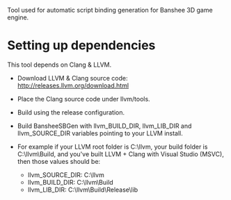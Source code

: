 Tool used for automatic script binding generation for Banshee 3D game engine.

# Setting up dependencies
This tool depends on Clang & LLVM. 

- Download LLVM & Clang source code: http://releases.llvm.org/download.html
- Place the Clang source code under llvm/tools.
- Build using the release configuration.

- Build BansheeSBGen with llvm_BUILD_DIR, llvm_LIB_DIR and llvm_SOURCE_DIR variables pointing to your LLVM install. 
- For example if your LLVM root folder is C:\llvm, your build folder is C:\llvm\Build, and you've built LLVM + Clang with Visual Studio (MSVC), then those values should be:
  - llvm_SOURCE_DIR: C:\llvm
  - llvm_BUILD_DIR: C:\llvm\Build
  - llvm_LIB_DIR: C:\llvm\Build\Release\lib

